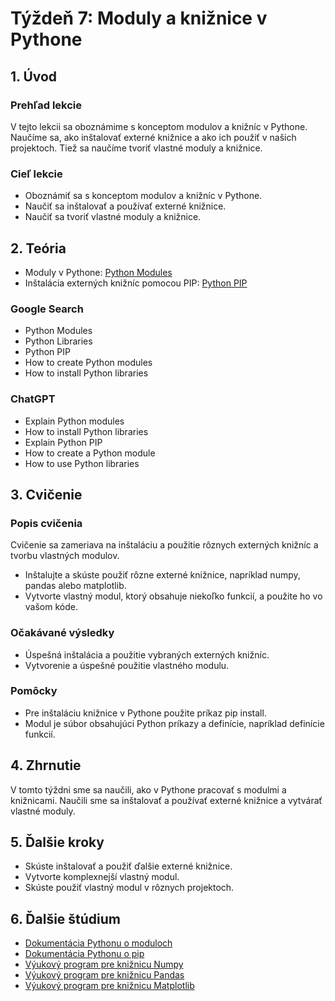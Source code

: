 # Týždeň 7: Moduly a knižnice v Pythone

## 1. Úvod

### Prehľad lekcie

V tejto lekcii sa oboznámime s konceptom modulov a knižníc v Pythone. Naučíme sa, ako inštalovať externé knižnice a ako ich použiť v našich projektoch. Tiež sa naučíme tvoriť vlastné moduly a knižnice.

### Cieľ lekcie

- Oboznámiť sa s konceptom modulov a knižníc v Pythone.
- Naučiť sa inštalovať a používať externé knižnice.
- Naučiť sa tvoriť vlastné moduly a knižnice.

## 2. Teória

- Moduly v Pythone: [Python Modules](https://www.w3schools.com/python/python_modules.asp)
- Inštalácia externých knižníc pomocou PIP: [Python PIP](https://www.w3schools.com/python/python_pip.asp)

### Google Search

- Python Modules
- Python Libraries
- Python PIP
- How to create Python modules
- How to install Python libraries

### ChatGPT

- Explain Python modules
- How to install Python libraries
- Explain Python PIP
- How to create a Python module
- How to use Python libraries

## 3. Cvičenie

### Popis cvičenia

Cvičenie sa zameriava na inštaláciu a použitie rôznych externých knižníc a tvorbu vlastných modulov.

- Inštalujte a skúste použiť rôzne externé knižnice, napríklad numpy, pandas alebo matplotlib.
- Vytvorte vlastný modul, ktorý obsahuje niekoľko funkcií, a použite ho vo vašom kóde.

### Očakávané výsledky

- Úspešná inštalácia a použitie vybraných externých knižníc.
- Vytvorenie a úspešné použitie vlastného modulu.

### Pomôcky

- Pre inštaláciu knižnice v Pythone použite príkaz pip install.
- Modul je súbor obsahujúci Python príkazy a definície, napríklad definície funkcií.

## 4. Zhrnutie

V tomto týždni sme sa naučili, ako v Pythone pracovať s modulmi a knižnicami. Naučili sme sa inštalovať a používať externé knižnice a vytvárať vlastné moduly.

## 5. Ďalšie kroky

- Skúste inštalovať a použiť ďalšie externé knižnice.
- Vytvorte komplexnejší vlastný modul.
- Skúste použiť vlastný modul v rôznych projektoch.

## 6. Ďalšie štúdium

- [Dokumentácia Pythonu o moduloch](https://docs.python.org/3/tutorial/modules.html)
- [Dokumentácia Pythonu o pip](https://pip.pypa.io/en/stable/)
- [Výukový program pre knižnicu Numpy](https://numpy.org/doc/stable/user/absolute_beginners.html)
- [Výukový program pre knižnicu Pandas](https://pandas.pydata.org/docs/user_guide/10min.html)
- [Výukový program pre knižnicu Matplotlib](https://matplotlib.org/stable/tutorials/introductory/pyplot.html)